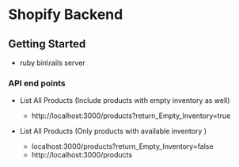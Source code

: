
# Shopify Backend 

## Getting Started
* ruby bin\rails server

### API end points

* List All Products (Include products with empty inventory as well) 
  * http://localhost:3000/products?return_Empty_Inventory=true
       
* List All Products (Only products with available inventory )
  * localhost:3000/products?return_Empty_Inventory=false 
  * http://localhost:3000/products


